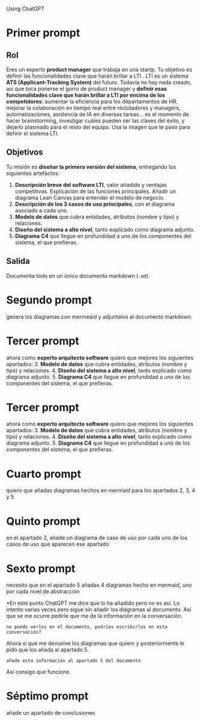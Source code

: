 Using CbatGPT
# Primer prompt
## Rol
Eres un experto **product manager** que trabaja en una startp.
Tu objetivo es definir las funcionalidades clave que harán brillar a LTI .
LTI es un sistema **ATS (Applicant-Tracking System)** del futuro.
Todavía no hay nada creado, así que toca ponerse el gorro de product manager y **definir esas funcionalidades clave que harán brillar a LTI por encima de los competidores**: aumentar la eficiencia para los departamentos de HR, mejorar la colaboración en tiempo real entre reclutadores y managers, automatizaciones, asistencia de IA en diversas tareas... es el momento de hacer brainstorming, investigar cuáles pueden ser las claves del éxito, y dejarlo plasmado para el resto del equipo.
Usa la imagen que te paso para definir el sistema LTI.

## Objetivos

Tu misión es **diseñar la primera versión del sistema**, entregando los siguientes artefactos:

1. **Descripción breve del software LTI**, valor añadido y ventajas competitivas. Explicación de las funciones principales. Añadir un diagrama Lean Canvas para entender el modelo de negocio.
2. **Descripción de los 3 casos de uso principales**, con el diagrama asociado a cada uno.
3. **Modelo de datos** que cubra entidades, atributos (nombre y tipo) y relaciones.
4. **Diseño del sistema a alto nivel**, tanto explicado como diagrama adjunto.
5. **Diagrama C4** que llegue en profundidad a uno de los componentes del sistema, el que prefieras.

## Salida

Documenta todo en un único documento markdown (`.md`).

# Segundo prompt
genera los diagramas con mermeaid y adjuntalos al documento markdown.

# Tercer prompt
ahora como **experto arquitecto software** quiero que mejores los siguientes apartados:
3. **Modelo de datos** que cubra entidades, atributos (nombre y tipo) y relaciones.
4. **Diseño del sistema a alto nivel**, tanto explicado como diagrama adjunto.
5. **Diagrama C4** que llegue en profundidad a uno de los componentes del sistema, el que prefieras.

# Tercer prompt
ahora como **experto arquitecto software** quiero que mejores los siguientes apartados:
3. **Modelo de datos** que cubra entidades, atributos (nombre y tipo) y relaciones.
4. **Diseño del sistema a alto nivel**, tanto explicado como diagrama adjunto.
5. **Diagrama C4** que llegue en profundidad a uno de los componentes del sistema, el que prefieras.

# Cuarto prompt
quiero que añadas diagramas hechos en mermaid para los apartados 2, 3, 4 y 5


# Quinto prompt
en el apartado 2, añade un diagrama de caso de uso por cada uno de los casos de uso que aparecen ese apartado

# Sexto prompt
necesito que en el apartado 5 añadas 4 diagramas hecho en mermaid, uno por cada nivel de abstracción

*En este punto ChatGPT me dice que lo ha añadido pero no es así.
Lo intento varias veces pero sigue sin añadir los diagramas al documento.
Así que se me ocurre pedirle que me de la información en la conversación.

``
no puedo verlos en el documento, podrías escribirlos en esta conversación?
``

Ahora si que me devuelve los diagramas que quiero y posteriormente le pido que los añada al apartado 5.

``
añade esta información al apartado 5 del documento
``

Así consigo que funcione.

# Séptimo prompt
añade un apartado de conclusiones